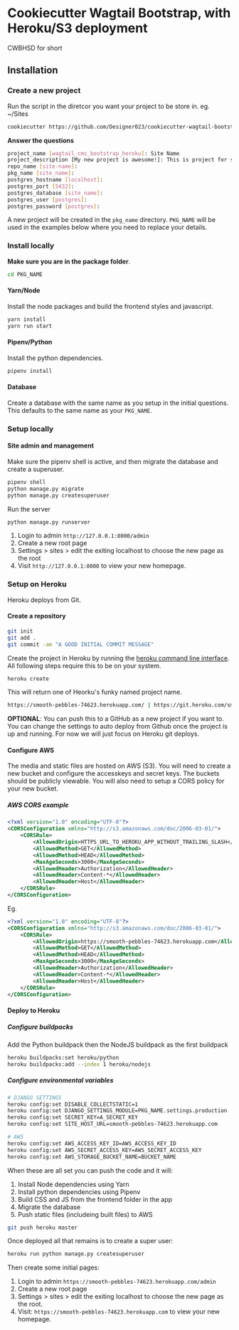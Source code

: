 # Cookiecutter Wagtail Bootstrap, with Heroku/S3 deployment
CWBHSD for short

## Installation

### Create a new project

Run the script in the diretcor you want your project to be store in. eg. ~/Sites

```bash
cookiecutter https://github.com/Designer023/cookiecutter-wagtail-bootstrap-heroku.git
```

**Answer the questions**

```bash
project_name [wagtail_cms_bootstrap_heroku]: Site Name
project_description [My new project is awesome!]: This is project for something!
repo_name [site-name]:
pkg_name [site_name]:
postgres_hostname [localhost]:
postgres_port [5432]:
postgres_database [site_name]:
postgres_user [postgres]:
postgres_password [postgres]:
```

A new project will be created in the ```pkg_name``` directory. ```PKG_NAME``` will be used in the examples below where you need to replace your details. 

### Install locally

**Make sure you are in the package folder**.

```bash
cd PKG_NAME
```

#### Yarn/Node

Install the node packages and build the frontend styles and javascript.

```bash
yarn install
yarn run start
```

#### Pipenv/Python

Install the python dependencies.

```bash
pipenv install
```

#### Database

Create a database with the same name as you setup in the initial questions. This defaults to the same name as your ```PKG_NAME```.

### Setup locally

#### Site admin and management
Make sure the pipenv shell is active, and then migrate the database and create a superuser.
```bash
pipenv shell
python manage.py migrate
python manage.py createsuperuser
```

Run the server
```bash
python manage.py runserver
```

1. Login to admin ```http://127.0.0.1:8000/admin```
2. Create a new root page
3. Settings > sites > edit the exiting localhost to choose the new page as the root
4. Visit ```http://127.0.0.1:8000``` to view your new homepage.

### Setup on Heroku

Heroku deploys from Git.

#### Create a repository

```bash
git init
git add .
git commit -am "A GOOD INITIAL COMMIT MESSAGE"
```

Create the project in Heroku by running the [heroku command line interface](https://devcenter.heroku.com/articles/heroku-cli). All following steps require this to be on your system.

```bash
heroku create
```

This will return one of Heorku's funky named project name.

```bash
https://smooth-pebbles-74623.herokuapp.com/ | https://git.heroku.com/smooth-pebbles-74623.git
```

**OPTIONAL**: You can push this to a GitHub as a new project if you want to. You can change the settings to auto deploy from Github once the project is up and running. For now we will just focus on Heroku git deploys.


#### Configure AWS

The media and static files are hosted on AWS (S3). You will need to create a new bucket and configure the accesskeys and secret keys. The buckets should be publicly viewable. 
You will also need to setup a CORS policy for your new bucket.


##### AWS CORS example

```xml
<?xml version="1.0" encoding="UTF-8"?>
<CORSConfiguration xmlns="http://s3.amazonaws.com/doc/2006-03-01/">
    <CORSRule>
        <AllowedOrigin>HTTPS_URL_TO_HEROKU_APP_WITHOUT_TRAILING_SLASH</AllowedOrigin>
        <AllowedMethod>GET</AllowedMethod>
        <AllowedMethod>HEAD</AllowedMethod>
        <MaxAgeSeconds>3000</MaxAgeSeconds>
        <AllowedHeader>Authorization</AllowedHeader>
        <AllowedHeader>Content-*</AllowedHeader>
        <AllowedHeader>Host</AllowedHeader>
    </CORSRule>
</CORSConfiguration>
```

Eg.
```xml
<?xml version="1.0" encoding="UTF-8"?>
<CORSConfiguration xmlns="http://s3.amazonaws.com/doc/2006-03-01/">
    <CORSRule>
        <AllowedOrigin>https://smooth-pebbles-74623.herokuapp.com</AllowedOrigin>
        <AllowedMethod>GET</AllowedMethod>
        <AllowedMethod>HEAD</AllowedMethod>
        <MaxAgeSeconds>3000</MaxAgeSeconds>
        <AllowedHeader>Authorization</AllowedHeader>
        <AllowedHeader>Content-*</AllowedHeader>
        <AllowedHeader>Host</AllowedHeader>
    </CORSRule>
</CORSConfiguration>
```

#### Deploy to Heroku

##### Configure buildpacks
Add the Python buildpack then the NodeJS buildpack as the first buildpack
```bash
heroku buildpacks:set heroku/python
heroku buildpacks:add --index 1 heroku/nodejs
```

##### Configure environmental variables

```bash
# DJANGO SETTINGS
heroku config:set DISABLE_COLLECTSTATIC=1
heroku config:set DJANGO_SETTINGS_MODULE=PKG_NAME.settings.production
heroku config:set SECRET_KEY=A_SECRET_KEY
heroku config:set SITE_HOST_URL=smooth-pebbles-74623.herokuapp.com

# AWS
heroku config:set AWS_ACCESS_KEY_ID=AWS_ACCESS_KEY_ID
heroku config:set AWS_SECRET_ACCESS_KEY=AWS_SECRET_ACCESS_KEY
heroku config:set AWS_STORAGE_BUCKET_NAME=BUCKET_NAME 
```

When these are all set you can push the code and it will:
1. Install Node dependencies using Yarn 
2. Install python dependencies using Pipenv
3. Build CSS and JS from the frontend folder in the app
4. Migrate the database
5. Push static files (includeing built files) to AWS

```bash
git push heroku master
```

Once deployed all that remains is to create a super user:

```bash
heroku run python manage.py createsuperuser
```

Then create some initial pages:

1. Login to admin ```https://smooth-pebbles-74623.herokuapp.com/admin```
2. Create a new root page
3. Settings > sites > edit the exiting localhost to choose the new page as the root.
4. Visit: ```https://smooth-pebbles-74623.herokuapp.com``` to view your new homepage.